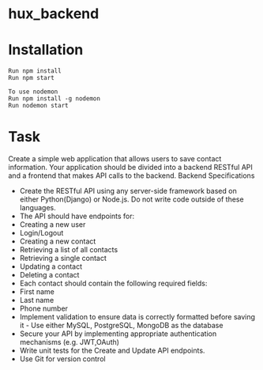 # hux_backend

# Installation
    Run npm install
    Run npm start

    To use nodemon
    Run npm install -g nodemon
    Run nodemon start

# Task
Create a simple web application that allows users to save contact information. Your application
should be divided into a backend RESTful API and a frontend that makes API calls to the
backend.
Backend Specifications
- Create the RESTful API using any server-side framework based on either
Python(Django) or Node.js. Do not write code outside of these languages.
- The API should have endpoints for:
- Creating a new user
- Login/Logout
- Creating a new contact
- Retrieving a list of all contacts
- Retrieving a single contact
- Updating a contact
- Deleting a contact
- Each contact should contain the following required fields:
- First name
- Last name
- Phone number
- Implement validation to ensure data is correctly formatted before saving it -
Use either MySQL, PostgreSQL, MongoDB as the database
- Secure your API by implementing appropriate authentication mechanisms (e.g. JWT,OAuth)
- Write unit tests for the Create and Update API endpoints.
- Use Git for version control
